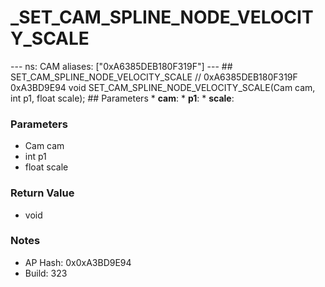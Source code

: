 # _SET_CAM_SPLINE_NODE_VELOCITY_SCALE

--- ns: CAM aliases: ["0xA6385DEB180F319F"] --- ## SET_CAM_SPLINE_NODE_VELOCITY_SCALE  // 0xA6385DEB180F319F 0xA3BD9E94 void SET_CAM_SPLINE_NODE_VELOCITY_SCALE(Cam cam, int p1, float scale);   ## Parameters * **cam**: * **p1**: * **scale**:

### Parameters
* Cam cam
* int p1
* float scale

### Return Value
* void

### Notes
* AP Hash: 0x0xA3BD9E94
* Build: 323

